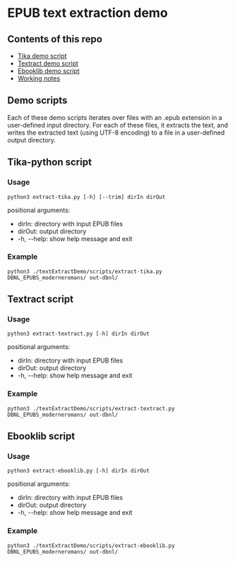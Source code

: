 # EPUB text extraction demo

## Contents of this repo

- [Tika demo script](./scripts/extract-tika.py)
- [Textract demo script](./scripts/extract-textract.py)
- [Ebooklib demo script](./scripts/extract-ebooklib.py)
- [Working notes](./doc/notes.md)

## Demo scripts

Each of these demo scripts iterates over files with an .epub extension in a user-defined input directory. For each of these files, it extracts the text, and writes the extracted text (using UTF-8 encoding) to a file in a user-defined output directory.

## Tika-python script

### Usage

```
python3 extract-tika.py [-h] [--trim] dirIn dirOut
```
positional arguments:

- dirIn: directory with input EPUB files
- dirOut: output directory
- -h, --help:  show help message and exit

### Example

```
python3 ./textExtractDemo/scripts/extract-tika.py DBNL_EPUBS_moderneromans/ out-dbnl/
```

## Textract script

### Usage

```
python3 extract-textract.py [-h] dirIn dirOut
```
positional arguments:

- dirIn: directory with input EPUB files
- dirOut: output directory
- -h, --help:  show help message and exit

### Example

```
python3 ./textExtractDemo/scripts/extract-textract.py DBNL_EPUBS_moderneromans/ out-dbnl/
```

## Ebooklib script

### Usage

```
python3 extract-ebooklib.py [-h] dirIn dirOut
```
positional arguments:

- dirIn: directory with input EPUB files
- dirOut: output directory
- -h, --help:  show help message and exit

### Example

```
python3 ./textExtractDemo/scripts/extract-ebooklib.py DBNL_EPUBS_moderneromans/ out-dbnl/
```
